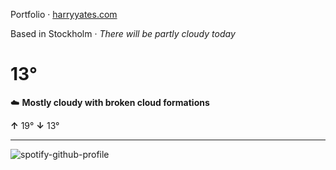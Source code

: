 Portfolio · [harryyates.com](https://harryyates.com)

<!-- WEATHER_START -->
Based in Stockholm · *There will be partly cloudy today*

# 13°
☁️ **Mostly cloudy with broken cloud formations**

**↑** 19° **↓** 13°

---
<!-- WEATHER_END -->

<p align="left">
  <a>
    <img src="https://spotify-github-profile.kittinanx.com/api/view?uid=bigbello&cover_image=true&theme=natemoo-re&show_offline=true&background_color=121212&interchange=false&bar_color=53b14f&bar_color_cover=false" alt="spotify-github-profile">
  </a>
</p>